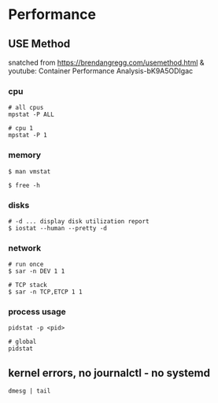 # Performance

## USE Method
snatched from https://brendangregg.com/usemethod.html &  
youtube: Container Performance Analysis-bK9A5ODIgac

### cpu

```
# all cpus
mpstat -P ALL

# cpu 1
mpstat -P 1
```

### memory

```
$ man vmstat

$ free -h
```

### disks

```
# -d ... display disk utilization report
$ iostat --human --pretty -d
```

### network

```
# run once
$ sar -n DEV 1 1

# TCP stack
$ sar -n TCP,ETCP 1 1
```

### process usage

```
pidstat -p <pid>

# global
pidstat
```

## kernel errors, no journalctl - no systemd

```
dmesg | tail
```
